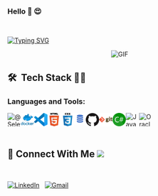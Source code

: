 ### Hello 👋 :heart_eyes:

<br>


[![Typing SVG](https://readme-typing-svg.herokuapp.com?font=Fira+Code&size=19&pause=1000&color=A75AF7&background=CA55FF00&width=435&lines=Hey!+I'm+Esmecan;I'm+Software+Test+Automation+Engineer)](https://git.io/typing-svg)

<p align="center">
<img alt="GIF" src="https://github.com/arsentieva/arsentieva/blob/main/code.gif?raw=true" height="280" />
 <p/>
 
## 🛠 &nbsp;Tech Stack :woman_technologist:

### Languages and Tools:

<img align="left"  itemprop="image" class="avatar flex-shrink-0 mb-3 mr-3 mb-md-0 mr-md-4" src="https://avatars.githubusercontent.com/u/983927?s=200&amp;v=4" width="30" height="30" alt="@SeleniumHQ">
<img align="left" alt="Docker" width="30px" src="https://raw.githubusercontent.com/github/explore/80688e429a7d4ef2fca1e82350fe8e3517d3494d/topics/docker/docker.png" />
<img align="left" alt="Visual Studio Code" width="30px" src="https://raw.githubusercontent.com/github/explore/80688e429a7d4ef2fca1e82350fe8e3517d3494d/topics/visual-studio-code/visual-studio-code.png" />
<img align="left" alt="HTML5" width="30px" src="https://raw.githubusercontent.com/github/explore/80688e429a7d4ef2fca1e82350fe8e3517d3494d/topics/html/html.png" />
<img align="left" alt="CSS3" width="30px" src="https://raw.githubusercontent.com/github/explore/80688e429a7d4ef2fca1e82350fe8e3517d3494d/topics/css/css.png" />
<img align="left" alt="SQL" width="26px" src="https://raw.githubusercontent.com/github/explore/80688e429a7d4ef2fca1e82350fe8e3517d3494d/topics/sql/sql.png" />
<img align="left" alt="GitHub" width="30px" src="https://raw.githubusercontent.com/github/explore/78df643247d429f6cc873026c0622819ad797942/topics/github/github.png" />
<img align="left" alt="Git" width="30px" src="https://raw.githubusercontent.com/github/explore/80688e429a7d4ef2fca1e82350fe8e3517d3494d/topics/git/git.png" />
<img align="left" alt="CSharp" width="30px" src="https://raw.githubusercontent.com/github/explore/80688e429a7d4ef2fca1e82350fe8e3517d3494d/topics/csharp/csharp.png" />
<img align="left" src="https://upload.wikimedia.org/wikipedia/tr/thumb/2/2e/Java_Logo.svg/1200px-Java_Logo.svg.png" jsaction="load:XAeZkd;" jsname="HiaYvf" class="n3VNCb KAlRDb" alt="Java (programlama dili) - Vikipedi" data-noaft="1" style="width:30px; height:30px; margin: 0px;">
<img align="left" src="https://upload.wikimedia.org/wikipedia/en/thumb/6/68/Oracle_SQL_Developer_logo.svg/1200px-Oracle_SQL_Developer_logo.svg.png" jsaction="load:XAeZkd;" jsname="HiaYvf" class="n3VNCb KAlRDb" alt="Oracle SQL Developer - Wikipedia" data-noaft="1" style="width:30px; height:30px; margin: 0px;">

<br />
<br />
<br />

## 📩 Connect With Me <img src='https://raw.githubusercontent.com/ShahriarShafin/ShahriarShafin/main/Assets/handshake.gif' width="100px">
<br />


<a href="https://www.linkedin.com/in/esmecan-%C3%B6zdemir-6b46aa1aa/"><img alt="LinkedIn" src="https://img.shields.io/badge/Linkedin%20-%230077B5.svg?&style=flat&logo=linkedin&logoColor=white"/></a> &nbsp;
<a href="mailto:esmecan5@gmail.com"><img alt="Gmail" src="https://img.shields.io/badge/Gmail-D14836?style=flat&logo=gmail&logoColor=white" /></a> &nbsp; 
<br /><br />



<!--
**esmecan/esmecan** is a ✨ _special_ ✨ repository because its `README.md` (this file) appears on your GitHub profile.

Here are some ideas to get you started:

- 🔭 I’m currently working on ...
- 🌱 I’m currently learning ...
- 👯 I’m looking to collaborate on ...
- 🤔 I’m looking for help with ...
- 💬 Ask me about ...
- 📫 How to reach me: ...
- 😄 Pronouns: ...
- ⚡ Fun fact: ...
-->
